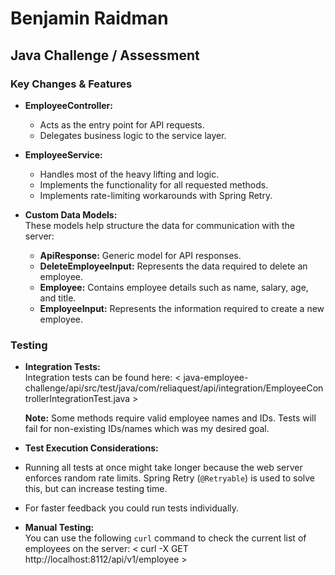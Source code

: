 # Benjamin Raidman

## Java Challenge / Assessment

### Key Changes & Features

- **EmployeeController:**  
  - Acts as the entry point for API requests.
  - Delegates business logic to the service layer.

- **EmployeeService:**  
  - Handles most of the heavy lifting and logic.
  - Implements the functionality for all requested methods.
  - Implements rate-limiting workarounds with Spring Retry.

- **Custom Data Models:**  
  These models help structure the data for communication with the server:
  - **ApiResponse:** Generic model for API responses.
  - **DeleteEmployeeInput:** Represents the data required to delete an employee.
  - **Employee:** Contains employee details such as name, salary, age, and title.
  - **EmployeeInput:** Represents the information required to create a new employee.

### Testing

- **Integration Tests:**  
Integration tests can be found here:
  < java-employee-challenge/api/src/test/java/com/reliaquest/api/integration/EmployeeControllerIntegrationTest.java >
  
  **Note:** Some methods require valid employee names and IDs. Tests will fail for non-existing IDs/names which was my desired goal.

- **Test Execution Considerations:**  
- Running all tests at once might take longer because the web server enforces random rate limits. Spring Retry (`@Retryable`) is used to solve this, but can increase testing time.
- For faster feedback you could run tests individually.

- **Manual Testing:**  
You can use the following `curl` command to check the current list of employees on the server:
  < curl -X GET http://localhost:8112/api/v1/employee >
